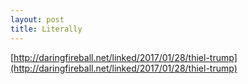 ```yaml
---
layout: post
title: Literally
---
```


[http://daringfireball.net/linked/2017/01/28/thiel-trump](http://daringfireball.net/linked/2017/01/28/thiel-trump)
